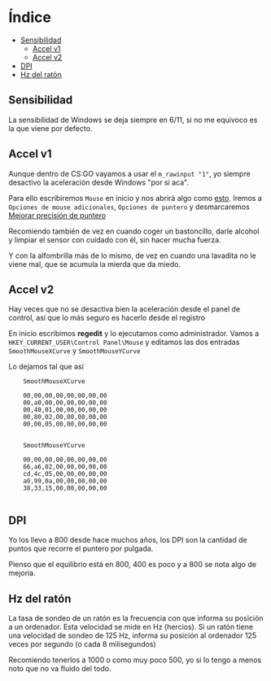 # Índice
- [Sensibilidad](#Sensibilidad)
   - [Accel v1](#Accel-v1)
   - [Accel v2](#Accel-v2)
- [DPI](#DPI)
- [Hz del ratón](#Hz-del-ratón)

## Sensibilidad

La sensibilidad de Windows se deja siempre en 6/11, si no me equivoco es la que viene por defecto.

## Accel v1

Aunque dentro de CS:GO vayamos a usar el `m_rawinput "1"`, yo siempre desactivo la aceleración desde Windows "por si aca".

Para ello escribiremos `Mouse` en inicio y nos abrirá algo como [esto](https://i.gyazo.com/73d032a9448dfc4846682e9d893f5dfd.png). Iremos a `Opciones de mouse adicionales`, `Opciones de puntero` y desmarcaremos [Mejorar precisión de puntero](https://i.gyazo.com/b4edcb6c34b4d118c35d247d9c339479.png)

Recomiendo también de vez en cuando coger un bastoncillo, darle alcohol y limpiar el sensor con cuidado con él, sin hacer mucha fuerza.

Y con la alfombrilla más de lo mismo, de vez en cuando una lavadita no le viene mal, que se acumula la mierda que da miedo.

## Accel v2

Hay veces que no se desactiva bien la aceleración desde el panel de control, así que lo más seguro es hacerlo desde el registro

En inicio escribimos **regedit** y lo ejecutamos como administrador. Vamos a `HKEY_CURRENT_USER\Control Panel\Mouse` y editamos las dos entradas `SmoothMouseXCurve` y `SmoothMouseYCurve`

Lo dejamos tal que así

```
    SmoothMouseXCurve

    00,00,00,00,00,00,00,00
    00,a0,00,00,00,00,00,00
    00,40,01,00,00,00,00,00
    00,80,02,00,00,00,00,00
    00,00,05,00,00,00,00,00


    SmoothMouseYCurve

    00,00,00,00,00,00,00,00
    66,a6,02,00,00,00,00,00
    cd,4c,05,00,00,00,00,00
    a0,99,0a,00,00,00,00,00
    38,33,15,00,00,00,00,00
    
```

## DPI

Yo los llevo a 800 desde hace muchos años, los DPI son la cantidad de puntos que recorre el puntero por pulgada.

Pienso que el equilibrio está en 800, 400 es poco y a 800 se nota algo de mejoría.

## Hz del ratón

La tasa de sondeo de un ratón es la frecuencia con que informa su posición a un ordenador. Esta velocidad se mide en Hz (hercios). Si un ratón tiene una velocidad de sondeo de 125 Hz, informa su posición al ordenador 125 veces por segundo (o cada 8 milisegundos)

Recomiendo tenerlos a 1000 o como muy poco 500, yo si lo tengo a menos noto que no va fluido del todo.
